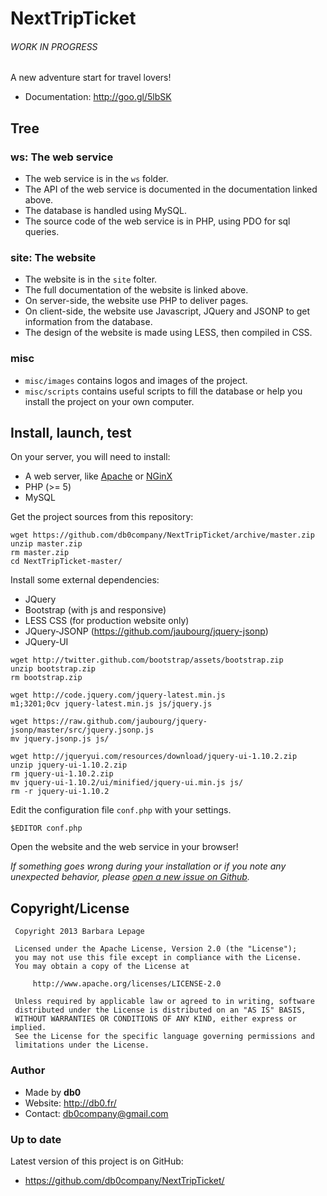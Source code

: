 NextTripTicket
==============
###### WORK IN PROGRESS

A new adventure start for travel lovers!

* Documentation: http://goo.gl/5lbSK

## Tree

### ws: The web service

* The web service is in the `ws` folder.
* The API of the web service is documented in the documentation linked above.
* The database is handled using MySQL.
* The source code of the web service is in PHP, using PDO for sql queries.

### site: The website

* The website is in the `site` folter.
* The full documentation of the website is linked above.
* On server-side, the website use PHP to deliver pages.
* On client-side, the website use Javascript, JQuery and JSONP to get information from the database.
* The design of the website is made using LESS, then compiled in CSS.

### misc

* `misc/images` contains logos and images of the project.
* `misc/scripts` contains useful scripts to fill the database or help you install the project on your own computer.

## Install, launch, test

On your server, you will need to install:
* A web server, like [Apache](http://httpd.apache.org/) or [NGinX](http://nginx.org/)
* PHP (>= 5)
* MySQL

Get the project sources from this repository:
```shell
wget https://github.com/db0company/NextTripTicket/archive/master.zip
unzip master.zip
rm master.zip
cd NextTripTicket-master/
```

Install some external dependencies:
* JQuery
* Bootstrap (with js and responsive)
* LESS CSS (for production website only)
* JQuery-JSONP (https://github.com/jaubourg/jquery-jsonp)
* JQuery-UI

```shell
wget http://twitter.github.com/bootstrap/assets/bootstrap.zip
unzip bootstrap.zip
rm bootstrap.zip

wget http://code.jquery.com/jquery-latest.min.js
m1;3201;0cv jquery-latest.min.js js/jquery.js

wget https://raw.github.com/jaubourg/jquery-jsonp/master/src/jquery.jsonp.js
mv jquery.jsonp.js js/

wget http://jqueryui.com/resources/download/jquery-ui-1.10.2.zip
unzip jquery-ui-1.10.2.zip
rm jquery-ui-1.10.2.zip
mv jquery-ui-1.10.2/ui/minified/jquery-ui.min.js js/
rm -r jquery-ui-1.10.2

```

Edit the configuration file `conf.php` with your settings.
```shell
$EDITOR conf.php
```

Open the website and the web service in your browser!

_If something goes wrong during your installation or if you note
any unexpected behavior, please [open a new issue on Github](https://github.com/db0company/NextTripTicket/issues)._

## Copyright/License


     Copyright 2013 Barbara Lepage

     Licensed under the Apache License, Version 2.0 (the "License");
     you may not use this file except in compliance with the License.
     You may obtain a copy of the License at

         http://www.apache.org/licenses/LICENSE-2.0

     Unless required by applicable law or agreed to in writing, software
     distributed under the License is distributed on an "AS IS" BASIS,
     WITHOUT WARRANTIES OR CONDITIONS OF ANY KIND, either express or implied.
     See the License for the specific language governing permissions and
     limitations under the License.


### Author

* Made by __db0__
* Website: http://db0.fr/
* Contact: db0company@gmail.com


### Up to date

Latest version of this project is on GitHub:
* https://github.com/db0company/NextTripTicket/
